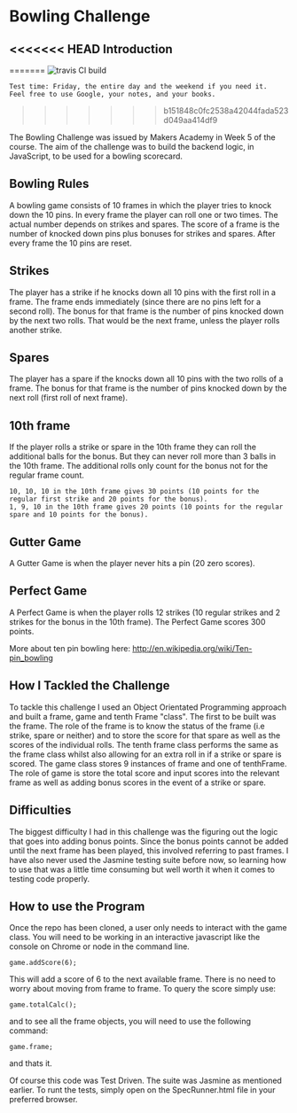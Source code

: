 
Bowling Challenge
=================

<<<<<<< HEAD
Introduction
---------
=======
![travis CI build](https://travis-ci.org/jonathansayer/bowling-challenge.svg?branch=master)

    Test time: Friday, the entire day and the weekend if you need it.
    Feel free to use Google, your notes, and your books.
>>>>>>> b151848c0fc2538a42044fada523d049aa414df9

The Bowling Challenge was issued by Makers Academy in Week 5 of the course. The aim of the challenge was to build the backend logic, in JavaScript, to be used for a bowling scorecard.

Bowling Rules
---------

A bowling game consists of 10 frames in which the player tries to knock down the 10 pins. In every frame the player can roll one or two times. The actual number depends on strikes and spares. The score of a frame is the number of knocked down pins plus bonuses for strikes and spares. After every frame the 10 pins are reset.

## Strikes

The player has a strike if he knocks down all 10 pins with the first roll in a frame. The frame ends immediately (since there are no pins left for a second roll). The bonus for that frame is the number of pins knocked down by the next two rolls. That would be the next frame, unless the player rolls another strike.

## Spares

The player has a spare if the knocks down all 10 pins with the two rolls of a frame. The bonus for that frame is the number of pins knocked down by the next roll (first roll of next frame).

## 10th frame

If the player rolls a strike or spare in the 10th frame they can roll the additional balls for the bonus. But they can never roll more than 3 balls in the 10th frame. The additional rolls only count for the bonus not for the regular frame count.

    10, 10, 10 in the 10th frame gives 30 points (10 points for the regular first strike and 20 points for the bonus).
    1, 9, 10 in the 10th frame gives 20 points (10 points for the regular spare and 10 points for the bonus).

## Gutter Game

A Gutter Game is when the player never hits a pin (20 zero scores).

## Perfect Game

A Perfect Game is when the player rolls 12 strikes (10 regular strikes and 2 strikes for the bonus in the 10th frame). The Perfect Game scores 300 points.

More about ten pin bowling here: http://en.wikipedia.org/wiki/Ten-pin_bowling

How I Tackled the Challenge
-------

To tackle this challenge I used an Object Orientated Programming approach and built a frame, game and tenth Frame "class". The first to be built was the frame. The role of the frame is to know the status of the frame (i.e strike, spare or neither) and to store the score for that spare as well as the scores of the individual rolls. The tenth frame class performs the same as the frame class whilst also allowing for an extra roll in if a strike or spare is scored. The game class stores 9 instances of frame and one of tenthFrame. The role of game is store the total score and input scores into the relevant frame as well as adding bonus scores in the event of a strike or spare.


Difficulties
-----

The biggest difficulty I had in this challenge was the figuring out the logic that goes into adding bonus points. Since the bonus points cannot be added until the next frame has been played, this involved referring to past frames.
I have also never used the Jasmine testing suite before now, so learning how to use that was a little time consuming but well worth it when it comes to testing code properly.

How to use the Program
-----

Once the repo has been cloned, a user only needs to interact with the game class. You will need to be working in an interactive javascript like the console on Chrome or node in the command line.

```
game.addScore(6);
```
This will add a score of 6 to the next available frame. There is no need to worry about moving from frame to frame. To query the score simply use:

```
game.totalCalc();
```
 and to see all the frame objects, you will need to use the following command:

 ```
 game.frame;
 ```
 and thats it.

 Of course this code was Test Driven. The suite was Jasmine as mentioned earlier. To runt the tests, simply open on the SpecRunner.html file in your preferred browser.
